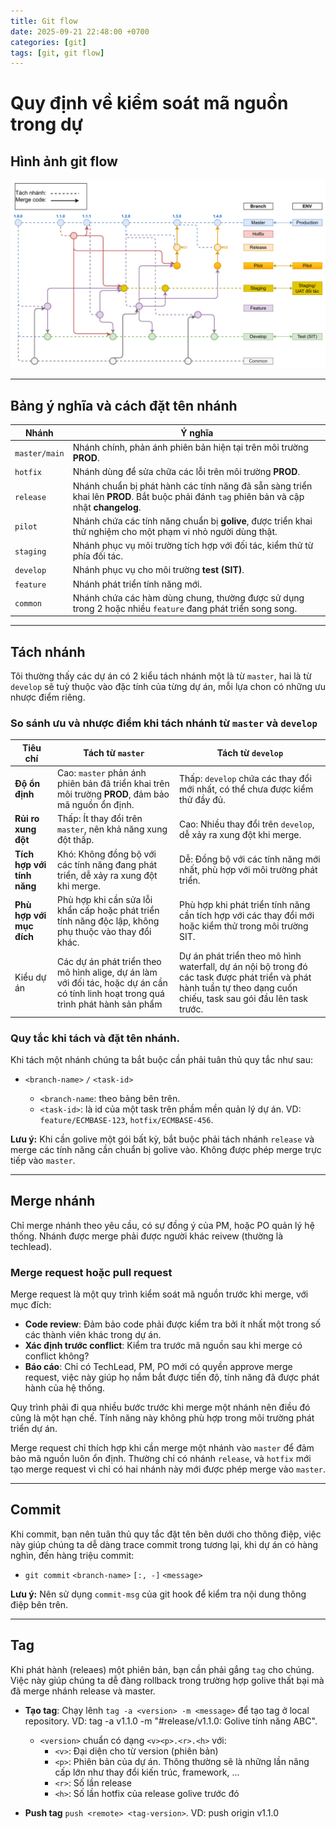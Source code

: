 ```yaml
---
title: Git flow
date: 2025-09-21 22:48:00 +0700
categories: [git]
tags: [git, git flow]
---
```


# Quy định về kiểm soát mã nguồn trong dự

## Hình ảnh git flow

![git-flow](../assets/img/posts/2025-09-21-git-flow/git-flow.png)

---

## Bảng ý nghĩa và cách đặt tên nhánh

| Nhánh         | Ý nghĩa                                                                                                                                   |
| ------------- | ----------------------------------------------------------------------------------------------------------------------------------------- |
| `master/main` | Nhánh chính, phản ánh phiên bản hiện tại trên môi trường **PROD**.                                                                        |
| `hotfix`      | Nhánh dùng để sửa chữa các lỗi trên môi trường **PROD**.                                                                                  |
| `release`     | Nhánh chuẩn bị phát hành các tính năng đã sẵn sàng triển khai lên **PROD**. Bắt buộc phải đánh `tag` phiên bản và cập nhật **changelog**. |
| `pilot`       | Nhánh chứa các tính năng chuẩn bị **golive**, được triển khai thử nghiệm cho một phạm vi nhỏ người dùng thật.                             |
| `staging`     | Nhánh phục vụ môi trường tích hợp với đối tác, kiểm thử từ phía đối tác.                                                                  |
| `develop`     | Nhánh phục vụ cho môi trường **test (SIT)**.                                                                                              |
| `feature`     | Nhánh phát triển tính năng mới.                                                                                                           |
| `common`      | Nhánh chứa các hàm dùng chung, thường được sử dụng trong 2 hoặc nhiều `feature` đang phát triển song song.                                |

---

## Tách nhánh

Tôi thường thấy các dự án có 2 kiểu tách nhánh một là từ `master`, hai là từ `develop` sẽ tuỳ thuộc vào đặc tính của từng dự án, mỗi lựa chon có những ưu nhược điểm riêng.

### So sánh ưu và nhược điểm khi tách nhánh từ `master` và `develop`

| Tiêu chí                   | Tách từ `master`                                                                                                                    | Tách từ `develop`                                                                                                                                                   |
| -------------------------- | ----------------------------------------------------------------------------------------------------------------------------------- | ------------------------------------------------------------------------------------------------------------------------------------------------------------------- |
| **Độ ổn định**             | Cao: `master` phản ánh phiên bản đã triển khai trên môi trường **PROD**, đảm bảo mã nguồn ổn định.                                  | Thấp: `develop` chứa các thay đổi mới nhất, có thể chưa được kiểm thử đầy đủ.                                                                                       |
| **Rủi ro xung đột**        | Thấp: Ít thay đổi trên `master`, nên khả năng xung đột thấp.                                                                        | Cao: Nhiều thay đổi trên `develop`, dễ xảy ra xung đột khi merge.                                                                                                   |
| **Tích hợp với tính năng** | Khó: Không đồng bộ với các tính năng đang phát triển, dễ xảy ra xung đột khi merge.                                                 | Dễ: Đồng bộ với các tính năng mới nhất, phù hợp với môi trường phát triển.                                                                                          |
| **Phù hợp với mục đích**   | Phù hợp khi cần sửa lỗi khẩn cấp hoặc phát triển tính năng độc lập, không phụ thuộc vào thay đổi khác.                              | Phù hợp khi phát triển tính năng cần tích hợp với các thay đổi mới hoặc kiểm thử trong môi trường SIT.                                                              |
| Kiểu dự án                 | Các dự án phát triển theo mô hình alige, dự án làm với đối tác, hoặc dự án cần có tính linh hoạt trong quá trình phát hành sản phẩm | Dự án phát triển theo mô hình waterfall, dự án nội bộ trong đó các task được phát triển và phát hành tuần tự theo dạng cuốn chiếu, task sau gói đầu lên task trước. |

### Quy tắc khi tách và đặt tên nhánh.

Khi tách một nhánh chúng ta bắt buộc cần phải tuân thủ quy tắc như sau:

- `<branch-name>` `/` `<task-id>`

  - `<branch-name`: theo bảng bên trên.
  - `<task-id>`: là id của một task trên phầm mền quản lý dự án. VD: `feature/ECMBASE-123`, `hotfix/ECMBASE-456`.

**Lưu ý:** Khi cần golive một gói bất kỳ, bắt buộc phải tách nhánh `release` và merge các tính năng cần chuẩn bị golive vào. Không được phép merge trực tiếp vào `master`.

---

## Merge nhánh

Chỉ merge nhánh theo yêu cầu, có sự đồng ý của PM, hoặc PO quản lý hệ thống. Nhánh được merge phải được người khác reivew (thường là techlead).

### Merge request hoặc pull request

Merge request là một quy trình kiểm soát mã nguồn trước khi merge, với mục đích:

- **Code review**: Đảm bảo code phải được kiểm tra bởi ít nhất một trong số các thành viên khác trong dự án.
- **Xác định trước conflict**: Kiểm tra trước mã nguồn sau khi merge có conflict không?
- **Báo cáo**: Chỉ có TechLead, PM, PO mới có quyền approve merge request, việc này giúp họ nắm bắt được tiến độ, tính năng đã được phát hành của hệ thống.

Quy trình phải đi qua nhiều bước trước khi merge một nhánh nên điều đó cũng là một hạn chế. Tính năng này không phù hợp trong môi trường phát triển dự án.

Merge request chỉ thích hợp khi cần merge một nhánh vào `master` để đảm bảo mã nguồn luôn ổn định. Thường chỉ có nhánh `release`, và `hotfix` mới tạo merge request vì chỉ có hai nhánh này mới được phép merge vào `master`.

---

## Commit

Khi commit, bạn nên tuân thủ quy tắc đặt tên bên dưới cho thông điệp, việc này giúp chúng ta dễ dàng trace commit trong tương lại, khi dự án có hàng nghìn, đến hàng triệu commit:

- `git commit` `<branch-name>` `[:, -]` `<message> `

**Lưu ý:** Nên sử dụng `commit-msg` của git hook để kiểm tra nội dung thông điệp bên trên.

---

## Tag

Khi phát hành (releaes) một phiên bản, bạn cần phải gắng `tag` cho chúng. Việc này giúp chúng ta dễ đàng rollback trong trường hợp golive thất bại mà đã merge nhánh release và master.

- **Tạo tag**: Chạy lênh `tag -a <version> -m <message>` để tạo tag ở local repository. VD: tag -a v1.1.0 -m "#release/v1.1.0: Golive tính năng ABC".

  - `<version>` chuẩn có dạng `<v><p>.<r>.<h>` với:
    - `<v>`: Đại diện cho từ version (phiên bản)
    - `<p>`: Phiên bản của dự án. Thông thường sẽ là những lần nâng cấp lớn như thay đổi kiến trúc, framework, ...
    - `<r>`: Số lần release
    - `<h>`: Số lần hotfix của release golive trước đó

- **Push tag** `push <remote> <tag-version>`. VD: push origin v1.1.0
